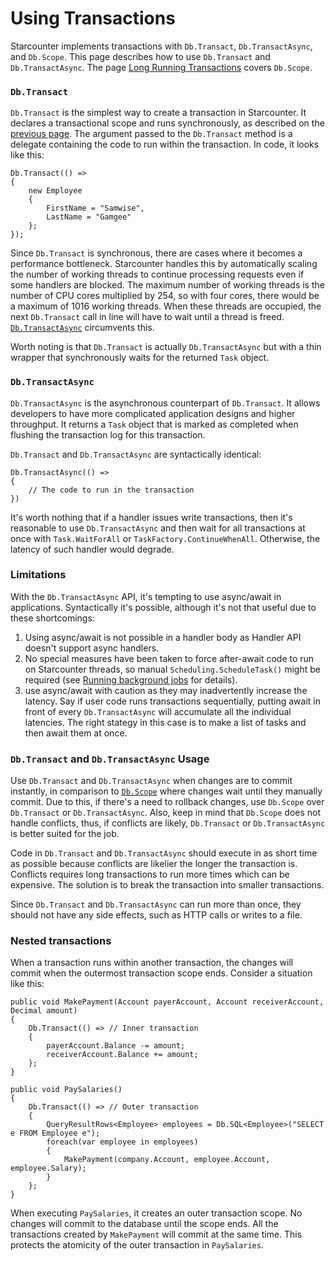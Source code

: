 # Using Transactions

Starcounter implements transactions with `Db.Transact`, `Db.TransactAsync`, and `Db.Scope`. This page describes how to use `Db.Transact` and `Db.TransactAsync`. The page [Long Running Transactions](long-running-transactions.md) covers `Db.Scope`.

### `Db.Transact`

`Db.Transact` is the simplest way to create a transaction in Starcounter. It declares a transactional scope and runs synchronously, as described on the [previous page](./). The argument passed to the `Db.Transact` method is a delegate containing the code to run within the transaction. In code, it looks like this:

```
Db.Transact(() =>
{
    new Employee
    {
        FirstName = "Samwise",
        LastName = "Gamgee"
    };
});
```

Since `Db.Transact` is synchronous, there are cases where it becomes a performance bottleneck. Starcounter handles this by automatically scaling the number of working threads to continue processing requests even if some handlers are blocked. The maximum number of working threads is the number of CPU cores multiplied by 254, so with four cores, there would be a maximum of 1016 working threads. When these threads are occupied, the next `Db.Transact` call in line will have to wait until a thread is freed. [`Db.TransactAsync`](../../#dbtransactasync) circumvents this.

Worth noting is that `Db.Transact` is actually `Db.TransactAsync` but with a thin wrapper that synchronously waits for the returned `Task` object.

### `Db.TransactAsync`

`Db.TransactAsync` is the asynchronous counterpart of `Db.Transact`. It allows developers to have more complicated application designs and higher throughput. It returns a `Task` object that is marked as completed when flushing the transaction log for this transaction.

`Db.Transact` and `Db.TransactAsync` are syntactically identical:

```
Db.TransactAsync(() => 
{
    // The code to run in the transaction
})
```

It's worth nothing that if a handler issues write transactions, then it's reasonable to use `Db.TransactAsync` and then wait for all transactions at once with `Task.WaitForAll` or `TaskFactory.ContinueWhenAll`. Otherwise, the latency of such handler would degrade.

### Limitations

With the `Db.TransactAsync` API, it's tempting to use async/await in applications. Syntactically it's possible, although it's not that useful due to these shortcomings:

1. Using async/await is not possible in a handler body as Handler API doesn't support async handlers.
2. No special measures have been taken to force after-await code to run on Starcounter threads, so manual `Scheduling.ScheduleTask()` might be required \(see [Running background jobs](running-background-jobs.md) for details\).
3. use async/await with caution as they may inadvertently increase the latency. Say if user code runs transactions sequentially, putting await in front of every `Db.TransactAsync` will accumulate all the individual latencies. The right stategy in this case is to make a list of tasks and then await them at once.

### `Db.Transact` and `Db.TransactAsync` Usage

Use `Db.Transact` and `Db.TransactAsync` when changes are to commit instantly, in comparison to [`Db.Scope`](long-running-transactions.md) where changes wait until they manually commit. Due to this, if there's a need to rollback changes, use `Db.Scope` over `Db.Transact` or `Db.TransactAsync`. Also, keep in mind that `Db.Scope` does not handle conflicts, thus, if conflicts are likely, `Db.Transact` or `Db.TransactAsync` is better suited for the job.

Code in `Db.Transact` and `Db.TransactAsync` should execute in as short time as possible because conflicts are likelier the longer the transaction is. Conflicts requires long transactions to run more times which can be expensive. The solution is to break the transaction into smaller transactions.

Since `Db.Transact` and `Db.TransactAsync` can run more than once, they should not have any side effects, such as HTTP calls or writes to a file.

### Nested transactions

When a transaction runs within another transaction, the changes will commit when the outermost transaction scope ends. Consider a situation like this:

```
public void MakePayment(Account payerAccount, Account receiverAccount, Decimal amount)
{
    Db.Transact(() => // Inner transaction
    {
        payerAccount.Balance -= amount;
        receiverAccount.Balance += amount;
    };
}

public void PaySalaries()
{
    Db.Transact(() => // Outer transaction
    {
        QueryResultRows<Employee> employees = Db.SQL<Employee>("SELECT e FROM Employee e");
        foreach(var employee in employees)
        {
            MakePayment(company.Account, employee.Account, employee.Salary);
        }
    };
}
```

When executing `PaySalaries`, it creates an outer transaction scope. No changes will commit to the database until the scope ends. All the transactions created by `MakePayment` will commit at the same time. This protects the atomicity of the outer transaction in `PaySalaries`.

